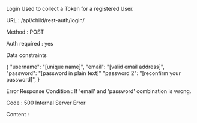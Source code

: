 Login
Used to collect a Token for a registered User.

URL : /api/child/rest-auth/login/

Method : POST

Auth required : yes

Data constraints

{
    "username": "[unique name]",
    "email": "[valid email address]",
    "password": "[password in plain text]"
    "password 2": "[reconfirm your password]",
}
<!-- Data example

{
    "email": " ",
    "password": " "
}
Success Response
Code : 200 OK -->

<!-- Content example

{
    "status":"success",
    "token": "93144b288eb1fdccbe46d6fc0f241a51766ecd3d",
    "store": {
        "_id": "60d97bb252737cb5b8c3e30c",
        "name": "",
        "email": "",
        "address": " ",
        "__v": 0
    }
} -->
Error Response
Condition : If 'email' and 'password' combination is wrong.

Code : 500 Internal Server Error

Content :

<!-- <!DOCTYPE html>
<html lang="en">
<head>
<meta charset="utf-8">
<title>Error</title>
</head>
<body>
<pre>Error: Incorrect email or password<br> &nbsp; &nbsp;at exports.login</pre>
</body>
</html> -->
